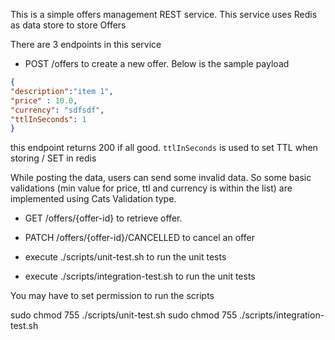 This is a simple offers management REST service. This service uses Redis as data store to store Offers


There are 3 endpoints in this service

- POST /offers to create a new offer. Below is the sample payload
```json
{
"description":"item 1",
"price" : 10.0,
"currency": "sdfsdf",
"ttlInSeconds": 1
}
```
this endpoint returns 200 if all good. `ttlInSeconds` is used to set TTL when storing / SET in redis

While posting the data, users can send some invalid data. So some basic validations (min value for price, ttl and currency is within the list) are implemented using Cats Validation type.
  

- GET /offers/{offer-id} to retrieve offer.

- PATCH /offers/{offer-id}/CANCELLED to cancel an offer

- execute ./scripts/unit-test.sh to run the unit tests
- execute ./scripts/integration-test.sh  to run the unit tests

You may have to set permission to run the scripts

 sudo chmod 755 ./scripts/unit-test.sh
 sudo chmod 755 ./scripts/integration-test.sh
